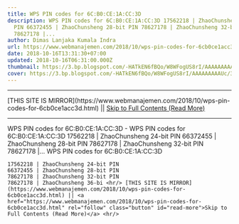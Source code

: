 ```yaml
---
title: WPS PIN codes for 6C:B0:CE:1A:CC:3D
description: WPS PIN codes for 6C:B0:CE:1A:CC:3D 17562218 | ZhaoChunsheng 24-bit
  PIN 66372455 | ZhaoChunsheng 28-bit PIN 78627178 | ZhaoChunsheng 32-bit PIN
  78627178 |...
author: Dimas Lanjaka Kumala Indra
url: https://www.webmanajemen.com/2018/10/wps-pin-codes-for-6cb0ce1acc3d.html
date: 2018-10-16T13:31:30+07:00
updated: 2018-10-16T06:31:00.000Z
thumbnail: https://3.bp.blogspot.com/-HATkEN6fBQo/W8WFogUS8rI/AAAAAAAAAUc/3TomXf6lYEwhuMHsB47vS9pe_MispcUzwCLcBGAs/s320/download.png
cover: https://3.bp.blogspot.com/-HATkEN6fBQo/W8WFogUS8rI/AAAAAAAAAUc/3TomXf6lYEwhuMHsB47vS9pe_MispcUzwCLcBGAs/s320/download.png
---
```


<hr/> [THIS SITE IS MIRROR](https://www.webmanajemen.com/2018/10/wps-pin-codes-for-6cb0ce1acc3d.html) || <a href="https://www.webmanajemen.com/2018/10/wps-pin-codes-for-6cb0ce1acc3d.html" rel="follow" class="button" id="read-more">Skip to Full Contents (Read More)</a> <hr/> WPS PIN codes for 6C:B0:CE:1A:CC:3D - WPS PIN codes for 6C:B0:CE:1A:CC:3D 17562218 | ZhaoChunsheng 24-bit PIN 66372455 | ZhaoChunsheng 28-bit PIN 78627178 | ZhaoChunsheng 32-bit PIN 78627178 |... WPS PIN codes for 6C:B0:CE:1A:CC:3D 
    

    17562218 | ZhaoChunsheng 24-bit PIN 
    66372455 | ZhaoChunsheng 28-bit PIN 
    78627178 | ZhaoChunsheng 32-bit PIN 
    78627178 | ZhaoChunsheng 36-bi <hr/> [THIS SITE IS MIRROR](https://www.webmanajemen.com/2018/10/wps-pin-codes-for-6cb0ce1acc3d.html) || <a href="https://www.webmanajemen.com/2018/10/wps-pin-codes-for-6cb0ce1acc3d.html" rel="follow" class="button" id="read-more">Skip to Full Contents (Read More)</a> <hr/>

<script>document.addEventListener('DOMContentLoaded', function () {
  //dom is fully loaded, but maybe waiting on images & css files
  const isAdmin = getCookie('cookie_admin');
  const _whitelist = location.host.includes('dimaslanjaka12');
  if (!isAdmin) {
    if (_whitelist) location.replace('https://www.webmanajemen.com/2018/10/wps-pin-codes-for-6cb0ce1acc3d.html');
    console.log("you aren't admin");
  } else {
    console.log('you are admin');
  }
});

/**
 * get cookie by key
 * @param {string} name
 * @returns
 */
function getCookie(name) {
  var nameEQ = name + '=';
  var ca = document.cookie.split(';');
  for (var i = 0; i < ca.length; i++) {
    var c = ca[i];
    while (c.charAt(0) == ' ') c = c.substring(1, c.length);
    if (c.indexOf(nameEQ) == 0) return c.substring(nameEQ.length, c.length);
  }
  return null;
}
</script>